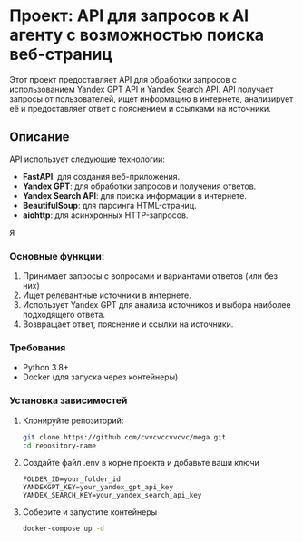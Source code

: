 # Проект: API для запросов к AI агенту с возможностью поиска веб-страниц

Этот проект предоставляет API для обработки запросов с использованием Yandex GPT API и Yandex Search API. API получает запросы от пользователей, ищет информацию в интернете, анализирует её и предоставляет ответ с пояснением и ссылками на источники.

## Описание

API использует следующие технологии:
- **FastAPI**: для создания веб-приложения.
- **Yandex GPT**: для обработки запросов и получения ответов.
- **Yandex Search API**: для поиска информации в интернете.
- **BeautifulSoup**: для парсинга HTML-страниц.
- **aiohttp**: для асинхронных HTTP-запросов.


Я
### Основные функции:
1. Принимает запросы с вопросами и вариантами ответов (или без них)
2. Ищет релевантные источники в интернете.
3. Использует Yandex GPT для анализа источников и выбора наиболее подходящего ответа.
4. Возвращает ответ, пояснение и ссылки на источники.

### Требования
- Python 3.8+
- Docker (для запуска через контейнеры)

### Установка зависимостей

1. Клонируйте репозиторий:
   ```bash
   git clone https://github.com/cvvcvccvvcvc/mega.git
   cd repository-name
   ```
2. Создайте файл .env в корне проекта и добавьте ваши ключи
   ```
   FOLDER_ID=your_folder_id
   YANDEXGPT_KEY=your_yandex_gpt_api_key
   YANDEX_SEARCH_KEY=your_yandex_search_api_key
   ```
3. Соберите и запустите контейнеры
   ```bash
   docker-compose up -d
   ```
